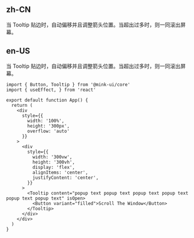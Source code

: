 ## zh-CN

当 Tooltip 贴边时，自动偏移并且调整箭头位置。当超出过多时，则一同滚出屏幕。

## en-US

当 Tooltip 贴边时，自动偏移并且调整箭头位置。当超出过多时，则一同滚出屏幕。

```tsx
import { Button, Tooltip } from '@mink-ui/core'
import { useEffect, } from 'react'

export default function App() {
  return (
    <div
      style={{
        width: '100%',
        height: '300px',
        overflow: 'auto'
      }}
    >
      <div
        style={{
          width: '300vw',
          height: '300vh',
          display: 'flex',
          alignItems: 'center',
          justifyContent: 'center',
        }}
      >
        <Tooltip content="popup text popup text popup text popup text popup text popup text" isOpen>
          <Button variant="filled">Scroll The Window</Button>
        </Tooltip>
      </div>
    </div>
  )
}
```
